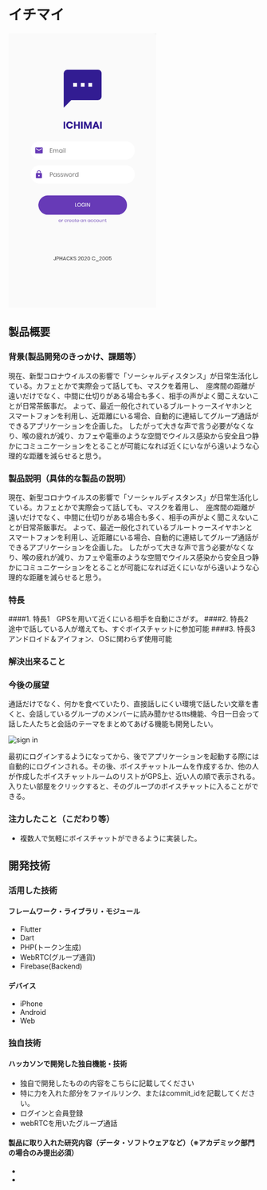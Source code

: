 # イチマイ

[![IMAGE ALT TEXT HERE](https://github.com/jphacks/C_2005/blob/master/Ichimai/ichimai.PNG?raw=true)](https://www.youtube.com/watch?v=G5rULR53uMk)

## 製品概要
### 背景(製品開発のきっかけ、課題等）
現在、新型コロナウイルスの影響で「ソーシャルディスタンス」が日常生活化している。カフェとかで実際会って話しても、マスクを着用し、　座席間の距離が遠いだけでなく、中間に仕切りがある場合も多く、相手の声がよく聞こえないことが日常茶飯事だ。
よって、最近一般化されているブルートゥースイヤホンとスマートフォンを利用し、近距離にいる場合、自動的に連結してグループ通話ができるアプリケーションを企画した。
したがって大きな声で言う必要がなくなり、喉の疲れが減り、カフェや電車のような空間でウイルス感染から安全且つ静かにコミュニケーションをとることが可能になれば近くにいながら遠いような心理的な距離を減らせると思う。

### 製品説明（具体的な製品の説明）
現在、新型コロナウイルスの影響で「ソーシャルディスタンス」が日常生活化している。カフェとかで実際会って話しても、マスクを着用し、　座席間の距離が遠いだけでなく、中間に仕切りがある場合も多く、相手の声がよく聞こえないことが日常茶飯事だ。
よって、最近一般化されているブルートゥースイヤホンとスマートフォンを利用し、近距離にいる場合、自動的に連結してグループ通話ができるアプリケーションを企画した。
したがって大きな声で言う必要がなくなり、喉の疲れが減り、カフェや電車のような空間でウイルス感染から安全且つ静かにコミュニケーションをとることが可能になれば近くにいながら遠いような心理的な距離を減らせると思う。

### 特長
####1. 特長1　GPSを用いて近くにいる相手を自動にさがす。
####2. 特長2　途中で話している人が増えても、すぐボイスチャットに参加可能
####3. 特長3　アンドロイド＆アイフォン、ＯSに関わらず使用可能

### 解決出来ること
### 今後の展望
通話だけでなく、何かを食べていたり、直接話しにくい環境で話したい文章を書くと、会話しているグループのメンバーに読み聞かせるtts機能、今日一日会って話した人たちと会話のテーマをまとめてあげる機能も開発したい。

![sign in](https://user-images.githubusercontent.com/50264906/98431080-b626bb00-20f5-11eb-8d5e-29e20cb96219.PNG)

最初にログインするようになってから、後でアプリケーションを起動する際には自動的にログインされる。その後、ボイスチャットルームを作成するか、他の人が作成したボイスチャットルームのリストがGPS上、近い人の順で表示される。入りたい部屋をクリックすると、そのグループのボイスチャットに入ることができる。
### 注力したこと（こだわり等）
* 複数人で気軽にボイスチャットができるように実装した。

## 開発技術
### 活用した技術

#### フレームワーク・ライブラリ・モジュール
* Flutter
* Dart
* PHP(トークン生成)
* WebRTC(グループ通貨)
* Firebase(Backend)

#### デバイス
* iPhone
* Android
* Web

### 独自技術
#### ハッカソンで開発した独自機能・技術
* 独自で開発したものの内容をこちらに記載してください
* 特に力を入れた部分をファイルリンク、またはcommit_idを記載してください。
* ログインと会員登録
* webRTCを用いたグループ通話

#### 製品に取り入れた研究内容（データ・ソフトウェアなど）（※アカデミック部門の場合のみ提出必須）
* 
* 
